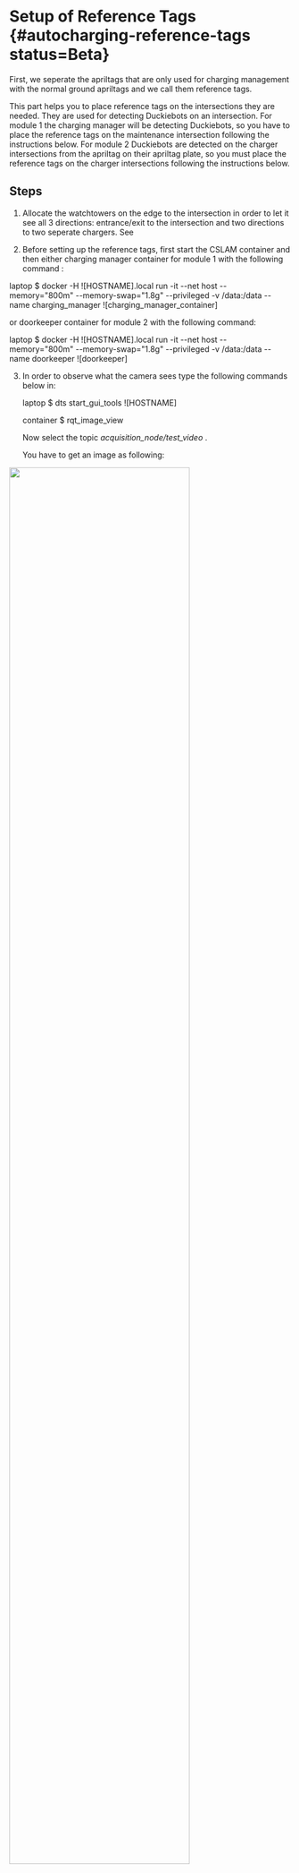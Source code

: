 # Setup of Reference Tags {#autocharging-reference-tags status=Beta}

First, we seperate the apriltags that are only used for charging management with the normal ground apriltags and we call them reference tags.

This part helps you to place reference tags on the intersections they are needed. They are used for detecting Duckiebots on an intersection. 
For module 1 the charging manager will be detecting Duckiebots, so you have to place the reference tags on the maintenance intersection following the instructions below. 
For module 2 Duckiebots are detected on the charger intersections from the apriltag on their apriltag plate, so you must place the reference tags on the charger intersections following the instructions below.

## Steps


1. Allocate the watchtowers on the edge to the intersection in order to let it see all 3 directions: entrance/exit to the intersection and two directions to two seperate chargers. See[]()

2. Before setting up the reference tags, first start the CSLAM container and then either charging manager container for module 1 with the following command :

laptop $  docker -H ![HOSTNAME].local run -it --net host --memory="800m" --memory-swap="1.8g" --privileged -v /data:/data --name charging_manager ![charging_manager_container]

or doorkeeper container for module 2 with the following command:  

laptop $  docker -H ![HOSTNAME].local run -it --net host --memory="800m" --memory-swap="1.8g" --privileged -v /data:/data --name doorkeeper ![doorkeeper]


3. In order to observe what the camera sees type the following commands below in: 

    laptop $ dts start_gui_tools ![HOSTNAME]

    container $ rqt_image_view 
    
    Now select the topic _acquisition_node/test_video_ .
    
    You have to get an image as following:

<div figure-id="fig:doorkeeper_intersection">
<img src="images/apriltags_def.png" style="width: 80%"/>
<figcaption>
View from doorkeeper on charger intersection
</figcaption>
</div>


4. In the picture above you can see that the lane on the right side is defined as direction 1 and on the lower left side as direction 2. Define which charger the direction leads. For example in our case direction 1 leads to charger 2 and direction 2 leads to charger 4. Then, choose apriltags under the scope of camera in order to assign them as reference tags, for example in this picture the reference tags are selected as following:  

    * entrance tag : 374
    * exit tag : 238 
    * direction 1 tag : 361
    * direction 2 tag : 347 

    Please note them down. It is recommended to choose apriltags on the ground as reference tags for the next step, but you are allowed to use traffic signs as reference tags, if necessary. 

5. Go into the container   

    laptop $ docker -H ![HOSTNAME].local exec -it ![CONTAINER_NAME] /bin/bash 
    
    and list all the parameters with 

    container $ rosparam list 

    
    Now you see a list of all parameters that are used in the device. You have to change 6 parameters according to your selections in step 4.
    For module 1:
    
    First, change direction parameters:

    container $ rosparam set ![HOSTNAME]/charging_manager_node/direction1 ![CHARGER_ID]  
    container $ rosparam set ![HOSTNAME]/charging_manager_node/direction2 ![CHARGER_ID]  

    Secondly, change the april tag parameters: 

    container $ rosparam set ![HOSTNAME/charging_manager_node/direction1_tag ![direction1_tag]  
    container $ rosparam set ![HOSTNAME/charging_manager_node/direction2_tag ![direction2_tag]  
    container $ rosparam set ![HOSTNAME/charging_manager_node/entrance ![entrance]  
    container $ rosparam set ![HOSTNAME/charging_manager_node/exit ![exit]  
    
    For module 2:
    
    First, change direction parameters:

    container $ rosparam set ![HOSTNAME]/doorkeeper_node/direction1 ![CHARGER_ID]  
    container $ rosparam set ![HOSTNAME]/doorkeeper_node/direction2 ![CHARGER_ID]  

    Secondly, change the april tag parameters: 

    container $ rosparam set ![HOSTNAME/doorkeeper_node/direction1_tag ![direction1_tag]  
    container $ rosparam set ![HOSTNAME/doorkeeper_node/direction2_tag ![direction2_tag]  
    container $ rosparam set ![HOSTNAME/doorkeeper_node/entrance ![entrance_tag]  
    container $ rosparam set ![HOSTNAME/doorkeeper_node/exit ![exit_tag]  

    In the logs you see the positions of reference tags are updated periodically. At the beginning all reference tag positions are initialized with 0.0. After you change the above mentioned parameters, you must see that the positions are updated with non-zero values. If that is the case, you accomplished this step. 
    

6. Now you have to place the reference tags such that they refer to a particular direction. In order to do that, take a duckiebot and place it to the entrance of the intersection.   
Now in the logs of charging manager(for module 1)/doorkeeper(for module 2) container you will see that the april tag id is added to a dictionary called MOVING AT(referring the moving apriltags). Its keys refer to the apriltag ids of the duckiebot which arrived to the intersection. For every apriltag id that is observed on the intersection, there is a dictionary. In it you have some attributes of a duckiebot apriltag:  
    * pose : Position of Duckiebot's apriltag on the image  
    * first_neighbor : First seen closest reference tag to Duckiebot's apriltag  
    * last_neighbor  : Last seen closest reference tag to Duckiebot's apriltag. This attribute will be updated upon receiving april tag positions from the acquisition node(see CSLAM).  
    * timestamp : The time the information above is saved  
    
After understanding what the logs mean, look at the last_neighbor argument on the logs. If it corresponds to the entrance reference tag and your duckiebot is located near the entrance reference tag, it means, the placement of entrance reference tag works. 
    
If it is not the case, replace the reference tag which is at the moment the closest neighbor apriltag (last_neighbor in terms of logs)  further from the intersection entrance along the lane it is located. In this example, you can see that the apriltag 361 is far from the intersection entrance and it is near to the charger exit.[](fig:doorkeeper_intersection)

7. Repeat the previous step for every reference tag 
8. Test and verify that reference tags' placement works. In order to do that, follow the instructions below:
    1. Start the _indefinite navigation demo_

    laptop $ dts duckiebot demo --demo_name indefinite_navigation --duckiebot_name DUCKIEBOT_NAME --package_name duckietown_demos

    2. Place the duckiebot just before the intersection, the direction it is on does not matter. 
    3. Start the autonomous mode  

        laptop $ dts duckiebot keyboard_control DUCKIEBOT_NAME  
        
        and press _A_ for switching the Duckiebot to the autonomous mode.
        
    4. Observe the logs of charging manager(for module 1) or doorkeeper (for module 2). You have to see the following: 
    
    >402 is on WAY 2 
    
    This means, Duckiebot with apriltag ID 402 entered the charger 2.
    
    
    You have to repeat this experiment for other directions and verify that our reference tag placement works. 
    



